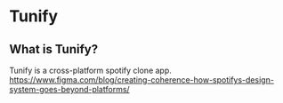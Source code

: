 # Tunify

## What is Tunify?

Tunify is a cross-platform spotify clone app.
https://www.figma.com/blog/creating-coherence-how-spotifys-design-system-goes-beyond-platforms/

